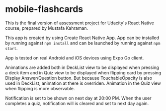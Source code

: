 # mobile-flashcards
This is the final version of assessment project for Udacity's React Native course, prepared by Mustafa Kahraman.

This app is created by using Create React Native App. App can be installed by running against `npm install` and can be launched by running against `npm start`.

App is tested on real Android and iOS devices using Expo Go client.

Animations are added both in DeckList view to be displayed when pressing a deck item and in Quiz view to be displayed when flipping card by pressing Display Answer/Question button.
But because TouchableOpacity is also used in DeckList, animation at there is overriden. Animation in the Quiz view when flipping is more observable.

Notification is set to be shown on next day at 20:00 PM. When the user completes a quiz, notification will is cleared and set to next day again.

